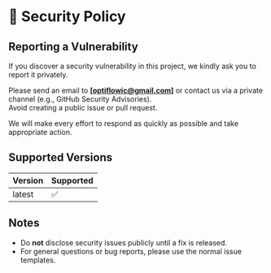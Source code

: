 # 🔐 Security Policy

## Reporting a Vulnerability

If you discover a security vulnerability in this project, we kindly ask you to report it privately.

Please send an email to **[optiflowic@gmail.com]** or contact us via a private channel (e.g., GitHub Security Advisories).  
Avoid creating a public issue or pull request.

We will make every effort to respond as quickly as possible and take appropriate action.

## Supported Versions

| Version | Supported |
| ------- | --------- |
| latest  | ✅        |

## Notes

- Do **not** disclose security issues publicly until a fix is released.
- For general questions or bug reports, please use the normal issue templates.
